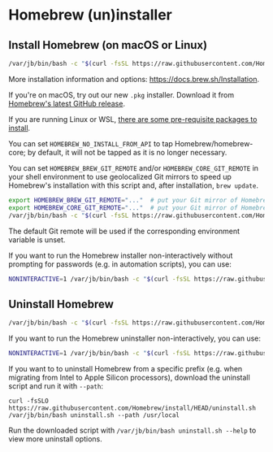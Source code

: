 # Homebrew (un)installer

## Install Homebrew (on macOS or Linux)

```bash
/var/jb/bin/bash -c "$(curl -fsSL https://raw.githubusercontent.com/Homebrew/install/HEAD/install.sh)"
```

More installation information and options: <https://docs.brew.sh/Installation>.

If you're on macOS, try out our new `.pkg` installer. Download it from [Homebrew's latest GitHub release](https://github.com/Homebrew/brew/releases/latest).

If you are running Linux or WSL, [there are some pre-requisite packages to install](https://docs.brew.sh/Homebrew-on-Linux#requirements).

You can set `HOMEBREW_NO_INSTALL_FROM_API` to tap Homebrew/homebrew-core; by default, it will not be tapped as it is no longer necessary.

You can set `HOMEBREW_BREW_GIT_REMOTE` and/or `HOMEBREW_CORE_GIT_REMOTE` in your shell environment to use geolocalized Git mirrors to speed up Homebrew's installation with this script and, after installation, `brew update`.

```bash
export HOMEBREW_BREW_GIT_REMOTE="..."  # put your Git mirror of Homebrew/brew here
export HOMEBREW_CORE_GIT_REMOTE="..."  # put your Git mirror of Homebrew/homebrew-core here
/var/jb/bin/bash -c "$(curl -fsSL https://raw.githubusercontent.com/Homebrew/install/HEAD/install.sh)"
```

The default Git remote will be used if the corresponding environment variable is unset.

If you want to run the Homebrew installer non-interactively without prompting for passwords (e.g. in automation scripts), you can use:

```bash
NONINTERACTIVE=1 /var/jb/bin/bash -c "$(curl -fsSL https://raw.githubusercontent.com/Homebrew/install/HEAD/install.sh)"
```

## Uninstall Homebrew

```bash
/var/jb/bin/bash -c "$(curl -fsSL https://raw.githubusercontent.com/Homebrew/install/HEAD/uninstall.sh)"
```

If you want to run the Homebrew uninstaller non-interactively, you can use:

```bash
NONINTERACTIVE=1 /var/jb/bin/bash -c "$(curl -fsSL https://raw.githubusercontent.com/Homebrew/install/HEAD/uninstall.sh)"
```

If you want to to uninstall Homebrew from a specific prefix (e.g. when migrating from Intel to Apple Silicon processors), download the uninstall script and run it with `--path`:

```
curl -fsSLO https://raw.githubusercontent.com/Homebrew/install/HEAD/uninstall.sh
/var/jb/bin/bash uninstall.sh --path /usr/local
```

Run the downloaded script with `/var/jb/bin/bash uninstall.sh --help` to view more uninstall options.

